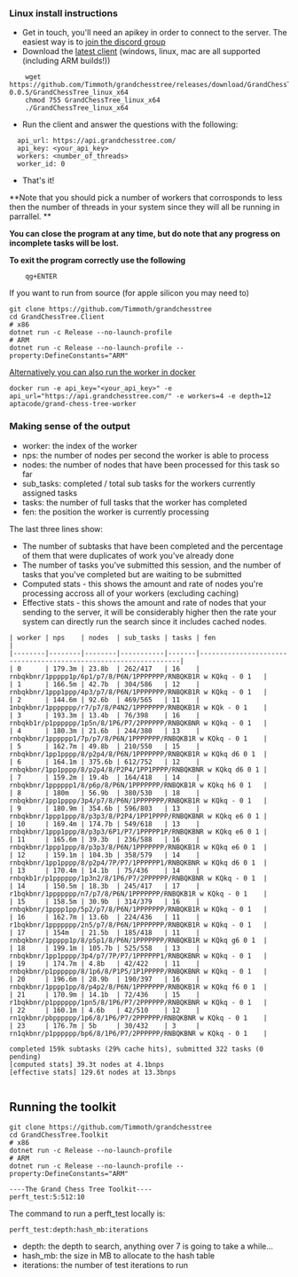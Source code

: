 ### Linux install instructions
- Get in touch, you'll need an apikey in order to connect to the server. The easiest way is to [join the discord group](https://discord.gg/cTu3aeCZVe)
- Download the [latest client](https://github.com/Timmoth/grandchesstree/releases) (windows, linux, mac are all supported (including ARM builds!))
```
    wget https://github.com/Timmoth/grandchesstree/releases/download/GrandChessTree-0.0.5/GrandChessTree_linux_x64
    chmod 755 GrandChessTree_linux_x64
    ./GrandChessTree_linux_x64
```
- Run the client and answer the questions with the following:
```
  api_url: https://api.grandchesstree.com/
  api_key: <your_api_key>
  workers: <number_of_threads>
  worker_id: 0
```
- That's it! 

**Note that you should pick a number of workers that corrosponds to less then the number of threads in your system since they will all be running in parrallel. **

**You can close the program at any time, but do note that any progress on incomplete tasks will be lost.**

**To exit the program correctly use the following**
```
    qg+ENTER
```

If you want to run from source (for apple silicon you may need to)
```
git clone https://github.com/Timmoth/grandchesstree
cd GrandChessTree.Client
# x86
dotnet run -c Release --no-launch-profile 
# ARM
dotnet run -c Release --no-launch-profile --property:DefineConstants="ARM"
```

[Alternatively you can also run the worker in docker](https://hub.docker.com/r/aptacode/grand-chess-tree-worker)

```
docker run -e api_key="<your_api_key>" -e api_url="https://api.grandchesstree.com/" -e workers=4 -e depth=12 aptacode/grand-chess-tree-worker
```

### Making sense of the output
- worker: the index of the worker
- nps: the number of nodes per second the worker is able to process
- nodes: the number of nodes that have been processed for this task so far
- sub_tasks: completed / total sub tasks for the workers currently assigned tasks
- tasks: the number of full tasks that the worker has completed
- fen: the position the worker is currently processing

The last three lines show:

- The number of subtasks that have been completed and the percentage of them that were duplicates of work you've already done
- The number of tasks you've submitted this session, and the number of tasks that you've completed but are waiting to be submitted
- Computed stats - this shows the amount and rate of nodes you're processing accross all of your workers (excluding caching)
- Effective stats - this shows the amount and rate of nodes that your sending to the server, it will be considerably higher then the rate your system can directly run the search since it includes cached nodes.

```
| worker | nps    | nodes  | sub_tasks | tasks | fen                                                             |
|--------|--------|--------|-----------|-------|-----------------------------------------------------------------|
| 0      | 179.3m | 23.8b  | 262/417   | 16    | rnbqkbnr/1ppppp1p/6p1/p7/8/P6N/1PPPPPPP/RNBQKB1R w KQkq - 0 1   |
| 1      | 166.5m | 42.7b  | 304/586   | 12    | rnbqkbnr/1ppp1ppp/4p3/p7/8/P6N/1PPPPPPP/RNBQKB1R w KQkq - 0 1   |
| 2      | 144.6m | 92.6b  | 469/565   | 11    | 1nbqkbnr/1ppppppp/r7/p7/8/P4N2/1PPPPPPP/RNBQKB1R w KQk - 0 1    |
| 3      | 193.3m | 13.4b  | 76/398    | 16    | rnbqkb1r/p1pppppp/1p5n/8/1P6/P7/2PPPPPP/RNBQKBNR w KQkq - 0 1   |
| 4      | 180.3m | 21.6b  | 244/380   | 13    | rnbqkbnr/1pppppp1/7p/p7/8/P6N/1PPPPPPP/RNBQKB1R w KQkq - 0 1    |
| 5      | 162.7m | 49.8b  | 210/550   | 15    | rnbqkbnr/1pp1pppp/8/p2p4/8/P6N/1PPPPPPP/RNBQKB1R w KQkq d6 0 1  |
| 6      | 164.1m | 375.6b | 612/752   | 12    | rnbqkbnr/1pp1pppp/8/p2p4/8/P2P4/1PP1PPPP/RNBQKBNR w KQkq d6 0 1 |
| 7      | 159.2m | 19.4b  | 164/418   | 14    | rnbqkbnr/1pppppp1/8/p6p/8/P6N/1PPPPPPP/RNBQKB1R w KQkq h6 0 1   |
| 8      | 180m   | 56.9b  | 380/530   | 18    | rnbqkbnr/1pp1pppp/3p4/p7/8/P6N/1PPPPPPP/RNBQKB1R w KQkq - 0 1   |
| 9      | 180.9m | 354.6b | 596/803   | 13    | rnbqkbnr/1ppp1ppp/8/p3p3/8/P2P4/1PP1PPPP/RNBQKBNR w KQkq e6 0 1 |
| 10     | 169.4m | 174.7b | 549/618   | 13    | rnbqkbnr/1ppp1ppp/8/p3p3/6P1/P7/1PPPPP1P/RNBQKBNR w KQkq e6 0 1 |
| 11     | 165.6m | 39.3b  | 236/588   | 16    | rnbqkbnr/1ppp1ppp/8/p3p3/8/P6N/1PPPPPPP/RNBQKB1R w KQkq e6 0 1  |
| 12     | 159.1m | 104.3b | 358/579   | 14    | rnbqkbnr/1pp1pppp/8/p2p4/7P/P7/1PPPPPP1/RNBQKBNR w KQkq d6 0 1  |
| 13     | 170.4m | 14.1b  | 75/436    | 14    | rnbqkb1r/p1pppppp/1p3n2/8/1P6/P7/2PPPPPP/RNBQKBNR w KQkq - 0 1  |
| 14     | 150.5m | 18.3b  | 245/417   | 17    | r1bqkbnr/1ppppppp/n7/p7/8/P6N/1PPPPPPP/RNBQKB1R w KQkq - 0 1    |
| 15     | 158.5m | 30.9b  | 314/379   | 16    | rnbqkbnr/1pppp1pp/5p2/p7/8/P6N/1PPPPPPP/RNBQKB1R w KQkq - 0 1   |
| 16     | 162.7m | 13.6b  | 224/436   | 11    | r1bqkbnr/1ppppppp/2n5/p7/8/P6N/1PPPPPPP/RNBQKB1R w KQkq - 0 1   |
| 17     | 154m   | 21.5b  | 185/418   | 11    | rnbqkbnr/1ppppp1p/8/p5p1/8/P6N/1PPPPPPP/RNBQKB1R w KQkq g6 0 1  |
| 18     | 199.1m | 105.7b | 525/558   | 13    | rnbqkbnr/1pp1pppp/3p4/p7/7P/P7/1PPPPPP1/RNBQKBNR w KQkq - 0 1   |
| 19     | 174.7m | 4.8b   | 42/422    | 11    | rnbqkbnr/p1pppppp/8/1p6/8/P1P5/1P1PPPPP/RNBQKBNR w KQkq - 0 1   |
| 20     | 196.6m | 28.9b  | 190/397   | 16    | rnbqkbnr/1pppp1pp/8/p4p2/8/P6N/1PPPPPPP/RNBQKB1R w KQkq f6 0 1  |
| 21     | 170.9m | 14.1b  | 72/436    | 15    | r1bqkbnr/p1pppppp/1pn5/8/1P6/P7/2PPPPPP/RNBQKBNR w KQkq - 0 1   |
| 22     | 160.1m | 4.6b   | 42/510    | 12    | rn1qkbnr/pbpppppp/1p6/8/1P6/P7/2PPPPPP/RNBQKBNR w KQkq - 0 1    |
| 23     | 176.7m | 5b     | 30/432    | 3     | rn1qkbnr/p1pppppp/bp6/8/1P6/P7/2PPPPPP/RNBQKBNR w KQkq - 0 1    |

completed 159k subtasks (29% cache hits), submitted 322 tasks (0 pending)
[computed stats] 39.3t nodes at 4.1bnps
[effective stats] 129.6t nodes at 13.3bnps
                                                                                                                                     
```

## Running the toolkit

```
git clone https://github.com/Timmoth/grandchesstree
cd GrandChessTree.Toolkit
# x86
dotnet run -c Release --no-launch-profile 
# ARM
dotnet run -c Release --no-launch-profile --property:DefineConstants="ARM"

----The Grand Chess Tree Toolkit----
perft_test:5:512:10

```
The command to run a perft_test locally is:

```
perft_test:depth:hash_mb:iterations
```

- depth: the depth to search, anything over 7 is going to take a while...
- hash_mb: the size in MB to allocate to the hash table
- iterations: the number of test iterations to run